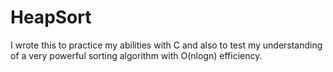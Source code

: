 # HeapSort

I wrote this to practice my abilities with C 
and also to test my understanding of a very
powerful sorting algorithm with O(nlogn) efficiency.

